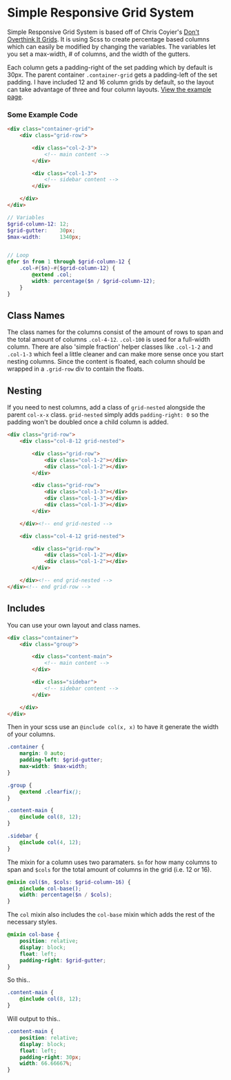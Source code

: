 # Simple Responsive Grid System

Simple Responsive Grid System is based off of Chris Coyier's [Don't Overthink It Grids](http://css-tricks.com/dont-overthink-it-grids/). It is using Scss to create percentage based columns which can easily be modified by changing the variables. The variables let you set a max-width, # of columns, and the width of the gutters.

Each column gets a padding-right of the set padding which by default is 30px. The parent container `.container-grid` gets a padding-left of the set padding. I have included 12 and 16 column grids by default, so the layout can take advantage of three and four column layouts. [View the example page](http://ferne97.github.com/simple-responsive-grid-system/).

### Some Example Code

```html
<div class="container-grid">
    <div class="grid-row">

        <div class="col-2-3">
            <!-- main content -->
        </div>

        <div class="col-1-3">
            <!-- sidebar content -->
        </div>

    </div>
</div>
```

```scss
// Variables
$grid-column-12: 12;
$grid-gutter:    30px;
$max-width:      1340px;


// Loop
@for $n from 1 through $grid-column-12 {
    .col-#{$n}-#{$grid-column-12} {
        @extend .col;
        width: percentage($n / $grid-column-12);
    }
}
```

## Class Names

The class names for the columns consist of the amount of rows to span and the total amount of columns `.col-4-12`. `.col-100` is used for a full-width column. There are also 'simple fraction' helper classes like `.col-1-2` and `.col-1-3` which feel a little cleaner and can make more sense once you start nesting columns. Since the content is floated, each column should be wrapped in a `.grid-row` div to contain the floats.

## Nesting

If you need to nest columns, add a class of `grid-nested` alongside the parent `col-x-x` class. `grid-nested` simply adds `padding-right: 0` so the padding won't be doubled once a child column is added.

```html
<div class="grid-row">
    <div class="col-8-12 grid-nested">

        <div class="grid-row">
            <div class="col-1-2"></div>
            <div class="col-1-2"></div>
        </div>

        <div class="grid-row">
            <div class="col-1-3"></div>
            <div class="col-1-3"></div>
            <div class="col-1-3"></div>
        </div>

    </div><!-- end grid-nested -->

    <div class="col-4-12 grid-nested">

        <div class="grid-row">
            <div class="col-1-2"></div>
            <div class="col-1-2"></div>
        </div>

    </div><!-- end grid-nested -->
</div><!-- end grid-row -->
```

## Includes

You can use your own layout and class names.

```html
<div class="container">
    <div class="group">

        <div class="content-main">
            <!-- main content -->
        </div>

        <div class="sidebar">
            <!-- sidebar content -->
        </div>

    </div>
</div>
```

Then in your scss use an `@include col(x, x)` to have it generate the width of your columns.

```scss
.container {
    margin: 0 auto;
    padding-left: $grid-gutter;
    max-width: $max-width;
}

.group {
    @extend .clearfix();
}

.content-main {
    @include col(8, 12);
}

.sidebar {
    @include col(4, 12);
}
```

The mixin for a column uses two paramaters. `$n` for how many columns to span and `$cols` for the total amount of columns in the grid (i.e. 12 or 16).

```scss
@mixin col($n, $cols: $grid-column-16) {
    @include col-base();
    width: percentage($n / $cols);
}
```

The `col` mixin also includes the `col-base` mixin which adds the rest of the necessary styles.

```scss
@mixin col-base {
    position: relative;
    display: block;
    float: left;
    padding-right: $grid-gutter;
}
```

So this..

```scss
.content-main {
    @include col(8, 12);
}
```

Will output to this..

```css
.content-main {
    position: relative;
    display: block;
    float: left;
    padding-right: 30px;
    width: 66.66667%;
}
```
